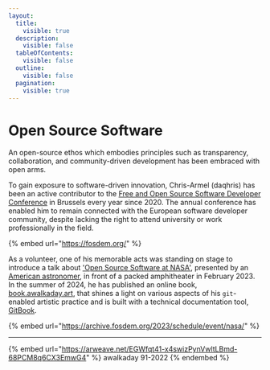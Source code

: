 ```yaml
---
layout:
  title:
    visible: true
  description:
    visible: false
  tableOfContents:
    visible: false
  outline:
    visible: false
  pagination:
    visible: true
---
```


# Open Source Software

An open-source ethos which embodies principles such as transparency, collaboration, and community-driven development has been embraced with open arms.

To gain exposure to software-driven innovation, Chris-Armel (daqhris) has been an active contributor to the [Free and Open Source Software Developer Conference](https://fosdem.org/) in Brussels every year since 2020. The annual conference has enabled him to remain connected with the European software developer community, despite lacking the right to attend university or work professionally in the field.

{% embed url="https://fosdem.org/" %}

As a volunteer, one of his memorable acts was standing on stage to introduce a talk about ['Open Source Software at NASA'](https://archive.fosdem.org/2023/schedule/event/nasa/), presented by an [American astronomer](https://crawfordsm.github.io/about/), in front of a packed amphitheater in February 2023. In the summer of 2024, he has published an online book, [book.awalkaday.art](../), that shines a light on various aspects of his `git`-enabled artistic practice and is built with a technical documentation tool, [GitBook](https://www.gitbook.com/).

{% embed url="https://archive.fosdem.org/2023/schedule/event/nasa/" %}

***

{% embed url="https://arweave.net/EGWfqt41-x4swizPynVwltLBmd-68PCM8q6CX3EmwG4" %}
awalkaday 91-2022
{% endembed %}

